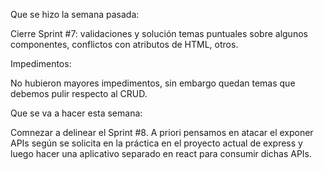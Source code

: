 Que se hizo la semana pasada:

Cierre Sprint #7: validaciones y solución temas puntuales sobre algunos componentes, conflictos con atributos de HTML, otros. 

Impedimentos:

No hubieron mayores impedimentos, sin embargo quedan temas que debemos pulir respecto al CRUD. 

Que se va a hacer esta semana:

Comnezar a delinear el Sprint #8. A priori pensamos en atacar el exponer APIs según se solicita en la práctica en el proyecto actual de express y
luego hacer una aplicativo separado en react para consumir dichas APIs. 
